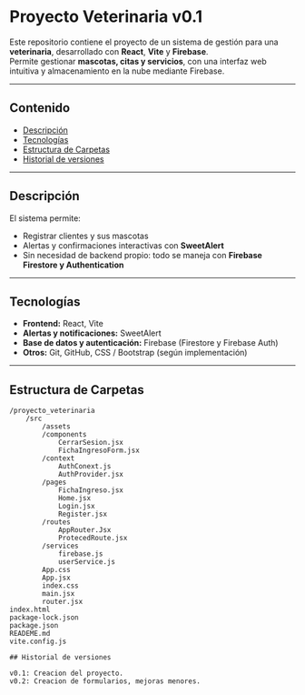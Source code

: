 
# Proyecto Veterinaria v0.1  
Este repositorio contiene el proyecto de un sistema de gestión para una **veterinaria**, desarrollado con **React**, **Vite** y **Firebase**.  
Permite gestionar **mascotas, citas y servicios**, con una interfaz web intuitiva y almacenamiento en la nube mediante Firebase.

---

## Contenido

- [Descripción](#descripción)
- [Tecnologías](#tecnologías)
- [Estructura de Carpetas](#estructura-de-carpetas)
- [Historial de versiones](#Historial-de-versiones)

---

## Descripción

El sistema permite:

- Registrar clientes y sus mascotas
- Alertas y confirmaciones interactivas con **SweetAlert**
- Sin necesidad de backend propio: todo se maneja con **Firebase Firestore y Authentication**

---

## Tecnologías

- **Frontend:** React, Vite  
- **Alertas y notificaciones:** SweetAlert  
- **Base de datos y autenticación:** Firebase (Firestore y Firebase Auth)  
- **Otros:** Git, GitHub, CSS / Bootstrap (según implementación)

---

## Estructura de Carpetas

```text
/proyecto_veterinaria
    /src
        /assets
        /components
            CerrarSesion.jsx
            FichaIngresoForm.jsx
        /context
            AuthConext.js
            AuthProvider.jsx
        /pages
            FichaIngreso.jsx
            Home.jsx
            Login.jsx
            Register.jsx
        /routes
            AppRouter.Jsx
            ProtecedRoute.jsx
        /services
            firebase.js
            userService.js
        App.css
        App.jsx
        index.css
        main.jsx
        router.jsx
index.html
package-lock.json
package.json
READEME.md
vite.config.js

## Historial de versiones

v0.1: Creacion del proyecto.
v0.2: Creacion de formularios, mejoras menores.